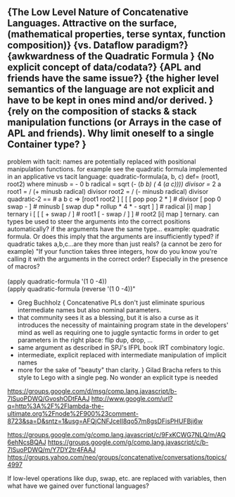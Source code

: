 {The Low Level Nature of Concatenative Languages. Attractive on the surface, (mathematical properties, terse syntax, function composition)}
{vs. Dataflow paradigm?}
{awkwardness of the Quadratic Formula }
{No explicit concept of data/codata?}
{APL and friends have the same issue?}
{the higher level semantics of the language are not explicit and have to be kept in ones mind and/or derived. }
{rely on the composition of stacks & stack manipulation functions (or Arrays in the case of APL and friends). Why limit oneself to a single Container type? }
---

problem with tacit:
names are potentially replaced with positional
manipulation functions. for example see the quadratic
formula implemented in an applicative vs tacit language:
quadratic-formula(a, b, c) def= (root1, root2)
where minusb = - 0 b
radical = sqrt (- (*b b) (* 4 (*a c))))
divisor =* 2 a
root1 = / (+ minusb radical) divisor
root2 = / (- minusb radical) divisor
quadratic-2 == # a b c => [root1 root2 ]
[ [ [ pop pop 2 * ] # divisor
[ pop 0 swap - ] # minusb
[ swap dup * rollup * 4 * - sqrt ] ] # radical
[i] map ]
ternary i
[ [ [ + swap / ] # root1
[ - swap / ] ] # root2
[i] map ]
ternary.
can types be used to steer the arguments into the correct
positions automatically? if the arguments have the same type...
example: quadratic formula. Or does this imply that the arguments
are insufficiently typed? if quadratic takes a,b,c...are they more than
just reals? (a cannot be zero for example)
"If your function takes three integers, how do you know you're calling it with the arguments in the correct order?
Especially in the presence of macros?\
\
(apply quadratic-formula '(1 0 -4))\
(apply quadratic-formula (reverse '(1 0 -4))"

- Greg Buchholz
{
Concatenative PLs don't just eliminate spurious intermediate names but also nominal parameters.
- that community sees it as a blessing, but it is also a curse as it introduces the necessity of maintaining program state in the developers' mind as well as requiring one to juggle syntactic forms in order to get parameters in the right place: flip dup, drop, ...
- same argument as described in SPJ's IFPL book IRT combinatory logic.
- intermediate, explicit replaced with intermediate manipulation of implicit names
- more for the sake of "beauty" than clarity.
}
Gilad Bracha refers to this style to Lego with a single peg. No wonder an explicit type is needed

<https://groups.google.com/d/msg/comp.lang.javascript/b-7lSuoPDWQ/GvoshODtFAAJ>
<http://www.google.com/url?q=http%3A%2F%2Flambda-the-ultimate.org%2Fnode%2F900%23comment-8723&sa=D&sntz=1&usg=AFQjCNFJceII8qo57m8gsDFisPHUFBji6w>

https://groups.google.com/g/comp.lang.javascript/c/9FxKCWG7NLQ/m/AQ6ehNcsBQAJ
https://groups.google.com/g/comp.lang.javascript/c/b-7lSuoPDWQ/m/Y7DY2tr4FAAJ
<https://groups.yahoo.com/neo/groups/concatenative/conversations/topics/4997>

If low-level operations like dup, swap, etc. are replaced with variables, then what have we gained over functional languages?
